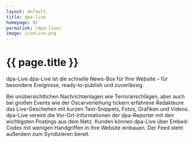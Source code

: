 ```yaml
---
layout: default
title: dpa-live
homepage: 02
permalink: /dpa-live/
image: iconLive.png
---
```


# {{ page.title }}

dpa-Live
dpa-Live ist die schnelle News-Box für Ihre Website – für besondere Ereignisse, ready-to-publish und zuverlässig.

Bei unübersichtlichen Nachrichtenlagen wie Terroranschlägen, aber auch bei großen Events wie der Oscarverleihung tickern erfahrene Redakteure das Live-Geschehen mit kurzen Text-Snippets, Fotos, Grafiken und Videos. dpa-Live vereint die Vor-Ort-Informationen der dpa-Reporter mit den wichtigsten Postings aus dem Netz. Kunden können dpa-Live über Embed-Codes mit wenigen Handgriffen in ihre Website einbauen. Der Feed steht außerdem zum Syndizieren bereit.
